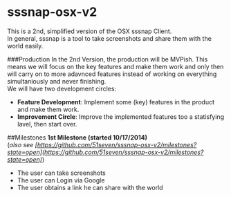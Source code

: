 sssnap-osx-v2
=============

This is a 2nd, simplified version of the OSX sssnap Client.  
In general, sssnap is a tool to take screenshots and share them with the world easily.  

###Production
In the 2nd Version, the production will be MVPish. This means we will focus on the key features and make them work and only then will carry on to more adavnced features instead of working on everything simultaniously and never finishing.  
We will have two development circles:
 
+ **Feature Development**: Implement some (key) features in the product and make them work.  
+ **Improvement Circle**: Improve the implemented features too a statisfying lavel, then start over.

##Milestones
**1st Milestone (started 10/17/2014)**  
(_also see [https://github.com/51seven/sssnap-osx-v2/milestones?state=open](https://github.com/51seven/sssnap-osx-v2/milestones?state=open)_)

+ The user can take screenshots
+ The user can Login via Google
+ The user obtains a link he can share with the world
